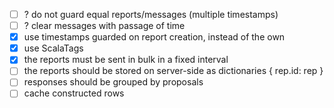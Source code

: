 - [ ] ? do not guard equal reports/messages (multiple timestamps)
- [ ] ? clear messages with passage of time
- [x] use timestamps guarded on report creation, instead of the own
- [x] use ScalaTags
- [x] the reports must be sent in bulk in a fixed interval
- [ ] the reports should be stored on server-side as dictionaries { rep.id:  rep }
- [ ] responses should be grouped by proposals
- [ ] cache constructed rows